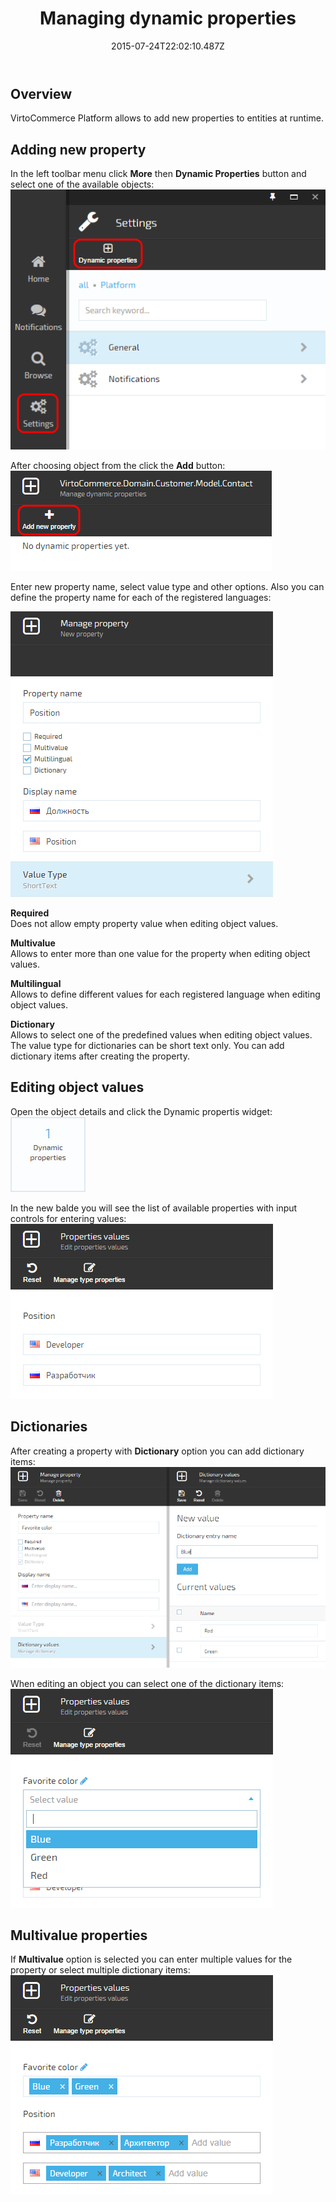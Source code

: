 ﻿---
title: Managing dynamic properties
description: The article about adding new properties to entities at runtime
layout: docs
date: 2015-07-24T22:02:10.487Z
sorting: 1
---
## Overview

VirtoCommerce Platform allows to add new properties to entities at runtime.

## Adding new property

In the left toolbar menu click **More** then **Dynamic Properties** button and select one of the available objects:  
![](../../assets/images/docs/image2015-7-24_15-21-31.png)

After choosing object from the click the **Add** button:  
![](../../assets/images/docs/image2015-7-24_15-25-8.png)

Enter new property name, select value type and other options. Also you can define the property name for each of the registered languages:

![](../../assets/images/docs/image2015-7-24_15-26-49.png)

**Required**  
Does not allow empty property value when editing object values.

**Multivalue**  
Allows to enter more than one value for the property when editing object values.

**Multilingual**  
Allows to define different values for each registered language when editing object values.

**Dictionary**  
Allows to select one of the predefined values when editing object values. The value type for dictionaries can be short text only. You can add dictionary items after creating the property.

## Editing object values

Open the object details and click the Dynamic propertis widget:  
![](../../assets/images/docs/image2015-7-24_15-40-19.png)

In the new balde you will see the list of available properties with input controls for entering values:  
![](../../assets/images/docs/image2015-7-24_15-43-7.png)

## Dictionaries

After creating a property with **Dictionary** option you can add dictionary items:  
![](../../assets/images/docs/image2015-7-24_15-49-12.png)

When editing an object you can select one of the dictionary items:  
![](../../assets/images/docs/image2015-7-24_15-54-17.png)

## Multivalue properties

If **Multivalue** option is selected you can enter multiple values for the property or select multiple dictionary items:  
![](../../assets/images/docs/image2015-7-24_15-59-56.png)
